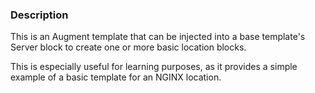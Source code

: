 ### Description

This is an Augment template that can be injected into a base template's Server block to create one or more basic location blocks.

This is especially useful for learning purposes, as it provides a simple example of a basic template for an NGINX location.
